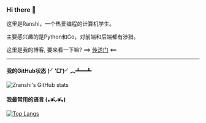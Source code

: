 ### Hi there 👋

这里是Ranshi，一个热爱编程的计算机学生。

主要感兴趣的是Python和Go，对前端和后端都有涉猎。

这里是我的博客, 要来看一下嘛? ==> [传送门](https://ranshi.xyz) <== 

---

#### 我的GitHub状态 (╯‵□′)╯︵┻━┻

![Zranshi's GitHub stats](https://github-readme-stats.vercel.app/api?username=Zranshi&show_icons=true&count_private=true&include_all_commits=true)

#### 我最常用的语言 (⁎⁍̴̛ᴗ⁍̴̛⁎)

[![Top Langs](https://github-readme-stats.vercel.app/api/top-langs/?username=Zranshi&layout=compact)](https://github.com/anuraghazra/github-readme-stats)
